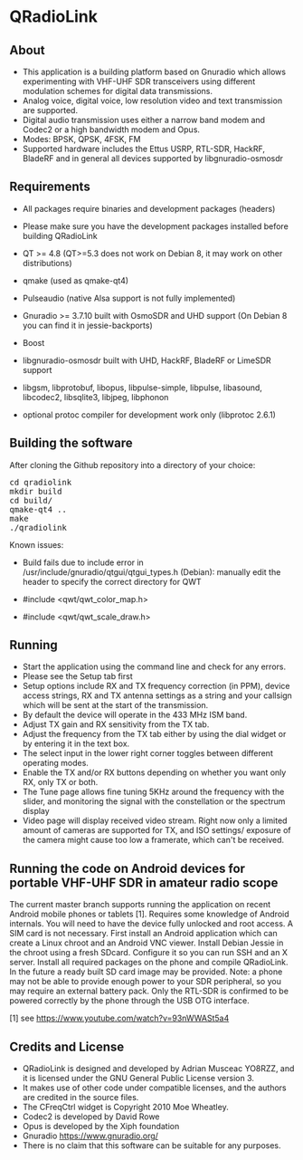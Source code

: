 QRadioLink
==========

About
-----
- This application is a building platform based on Gnuradio which allows experimenting with 
VHF-UHF SDR transceivers using different modulation schemes for digital data transmissions.
- Analog voice, digital voice, low resolution video and text transmission are supported.
- Digital audio transmission uses either a narrow band modem and Codec2 or a high bandwidth modem and Opus.
- Modes: BPSK, QPSK, 4FSK, FM
- Supported hardware includes the Ettus USRP, RTL-SDR, HackRF, BladeRF and in general all devices 
supported by libgnuradio-osmosdr
 

Requirements
------------
- All packages require binaries and development packages (headers)
- Please make sure you have the development packages installed before building QRadioLink

- QT >= 4.8 (QT>=5.3 does not work on Debian 8, it may work on other distributions)
- qmake (used as qmake-qt4)
- Pulseaudio (native Alsa support is not fully implemented) 
- Gnuradio >= 3.7.10 built with OsmoSDR and UHD support (On Debian 8 you can find it in jessie-backports)
- Boost 
- libgnuradio-osmosdr built with UHD, HackRF, BladeRF or LimeSDR support
- libgsm, libprotobuf, libopus, libpulse-simple, libpulse, libasound, libcodec2, libsqlite3, libjpeg, libphonon
- optional protoc compiler for development work only (libprotoc 2.6.1)


Building the software
---------------------

After cloning the Github repository into a directory of your choice:
<pre>
cd qradiolink
mkdir build 
cd build/
qmake-qt4 ..
make
./qradiolink
</pre>

Known issues:
- Build fails due to include error in /usr/include/gnuradio/qtgui/qtgui_types.h (Debian): 
manually edit the header to specify the correct directory for QWT

- #include <qwt/qwt_color_map.h>
- #include <qwt/qwt_scale_draw.h>



Running
-------
- Start the application using the command line and check for any errors.
- Please see the Setup tab first
- Setup options include RX and TX frequency correction (in PPM), device access strings, 
RX and TX antenna settings as a string and your callsign which will be sent at the start of the transmission.
- By default the device will operate in the 433 MHz ISM band.
- Adjust TX gain and RX sensitivity from the TX tab.
- Adjust the frequency from the TX tab either by using the dial widget or by entering it in the text box. 
- The select input in the lower right corner toggles between different operating modes.
- Enable the TX and/or RX buttons depending on whether you want only RX, only TX or both. 
- The Tune page allows fine tuning 5KHz around the frequency with the slider, and monitoring the 
signal with the constellation or the spectrum display
- Video page will display received video stream. Right now only a limited amount of cameras are 
supported for TX, and ISO settings/ exposure of the camera might cause too low a framerate, which can't be received.


Running the code on Android devices for portable VHF-UHF SDR in amateur radio scope
-----------------------------------------------------------------------------------
The current master branch supports running the application on recent Android mobile phones or tablets [1].
Requires some knowledge of Android internals.
You will need to have the device fully unlocked and root access. A SIM card is not necessary.
First install an Android application which can create a Linux chroot and an Android VNC viewer.
Install Debian Jessie in the chroot using a fresh SDcard. Configure it so you can run SSH and an X server.
Install all required packages on the phone and compile QRadioLink. In the future a ready built SD card 
image may be provided.
Note: a phone may not be able to provide enough power to your SDR peripheral, so you may require an 
external battery pack. Only the RTL-SDR is confirmed to be powered correctly by the phone through the 
USB OTG interface.

[1] see https://www.youtube.com/watch?v=93nWWASt5a4


Credits and License
-------------------
- QRadioLink is designed and developed by Adrian Musceac YO8RZZ, and it is licensed under the 
GNU General Public License version 3.
- It makes use of other code under compatible licenses, and the authors are credited in the source files.
- The CFreqCtrl widget is Copyright 2010 Moe Wheatley.
- Codec2 is developed by David Rowe
- Opus is developed by the Xiph foundation
- Gnuradio https://www.gnuradio.org/
- There is no claim that this software can be suitable for any purposes.

